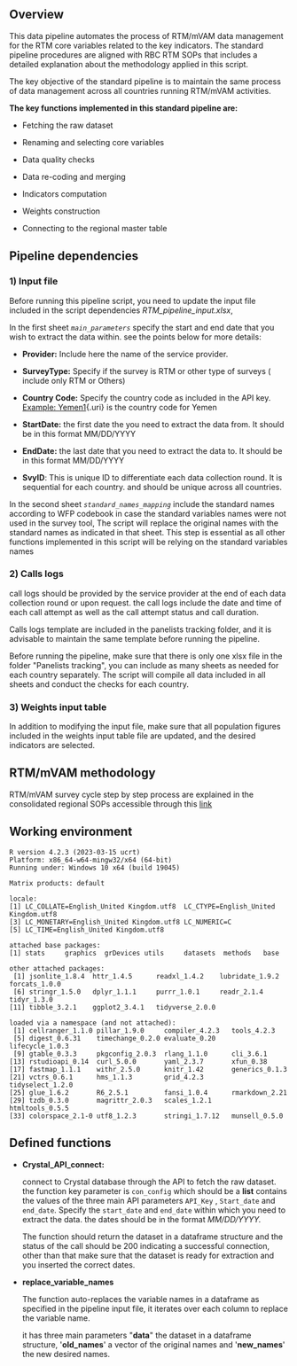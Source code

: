 ## Overview

This data pipeline automates the process of RTM/mVAM data management for the RTM core variables related to the key indicators. The standard pipeline procedures are aligned with RBC RTM SOPs that includes a detailed explanation about the methodology applied in this script.

The key objective of the standard pipeline is to maintain the same process of data management across all countries running RTM/mVAM activities.

**The key functions implemented in this standard pipeline are:**

-   Fetching the raw dataset

-   Renaming and selecting core variables

-   Data quality checks

-   Data re-coding and merging

-   Indicators computation

-   Weights construction

-   Connecting to the regional master table

## Pipeline dependencies

### 1) Input file

Before running this pipeline script, you need to update the input file included in the script dependencies *RTM_pipeline_input.xlsx*,

In the first sheet *`main_parameters`* specify the start and end date that you wish to extract the data within. see the points below for more details:

-   **Provider:** Include here the name of the service provider.

-   **SurveyType:** Specify if the survey is RTM or other type of surveys ( include only RTM or Others)

-   **Country Code:** Specify the country code as included in the API key. [Example: Yemen1](Example:Yemen1){.uri} is the country code for Yemen

-   **StartDate:** the first date the you need to extract the data from. It should be in this format MM/DD/YYYY

-   **EndDate:** the last date that you need to extract the data to. It should be in this format MM/DD/YYYY

-   **SvyID**: This is unique ID to differentiate each data collection round. It is sequential for each country. and should be unique across all countries.

In the second sheet *`standard_names_mapping`* include the standard names according to WFP codebook in case the standard variables names were not used in the survey tool, The script will replace the original names with the standard names as indicated in that sheet. This step is essential as all other functions implemented in this script will be relying on the standard variables names

### 2) Calls logs

call logs should be provided by the service provider at the end of each data collection round or upon request. the call logs include the date and time of each call attempt as well as the call attempt status and call duration.

Calls logs template are included in the panelists tracking folder, and it is advisable to maintain the same template before running the pipeline.

Before running the pipeline, make sure that there is only one xlsx file in the folder "Panelists tracking", you can include as many sheets as needed for each country separately. The script will compile all data included in all sheets and conduct the checks for each country.

### 3) Weights input table 

In addition to modifying the input file, make sure that all population figures included in the weights input table file are updated, and the desired indicators are selected.

## RTM/mVAM methodology

RTM/mVAM survey cycle step by step process are explained in the consolidated regional SOPs accessible through this [link](https://wfp.sharepoint.com/:w:/s/RBC-Nearreal-timemonitoringsystem/EfLHfxeUpDJJom9vmhDFVgQB2HAfN0-PxVkXGtflBXSxzQ?e=ySl2b5)

## Working environment

```         
R version 4.2.3 (2023-03-15 ucrt)
Platform: x86_64-w64-mingw32/x64 (64-bit)
Running under: Windows 10 x64 (build 19045)

Matrix products: default

locale:
[1] LC_COLLATE=English_United Kingdom.utf8  LC_CTYPE=English_United Kingdom.utf8   
[3] LC_MONETARY=English_United Kingdom.utf8 LC_NUMERIC=C                           
[5] LC_TIME=English_United Kingdom.utf8    

attached base packages:
[1] stats     graphics  grDevices utils     datasets  methods   base     

other attached packages:
 [1] jsonlite_1.8.4  httr_1.4.5      readxl_1.4.2    lubridate_1.9.2 forcats_1.0.0  
 [6] stringr_1.5.0   dplyr_1.1.1     purrr_1.0.1     readr_2.1.4     tidyr_1.3.0    
[11] tibble_3.2.1    ggplot2_3.4.1   tidyverse_2.0.0

loaded via a namespace (and not attached):
 [1] cellranger_1.1.0 pillar_1.9.0     compiler_4.2.3   tools_4.2.3     
 [5] digest_0.6.31    timechange_0.2.0 evaluate_0.20    lifecycle_1.0.3 
 [9] gtable_0.3.3     pkgconfig_2.0.3  rlang_1.1.0      cli_3.6.1       
[13] rstudioapi_0.14  curl_5.0.0       yaml_2.3.7       xfun_0.38       
[17] fastmap_1.1.1    withr_2.5.0      knitr_1.42       generics_0.1.3  
[21] vctrs_0.6.1      hms_1.1.3        grid_4.2.3       tidyselect_1.2.0
[25] glue_1.6.2       R6_2.5.1         fansi_1.0.4      rmarkdown_2.21  
[29] tzdb_0.3.0       magrittr_2.0.3   scales_1.2.1     htmltools_0.5.5 
[33] colorspace_2.1-0 utf8_1.2.3       stringi_1.7.12   munsell_0.5.0
```

## 

## Defined functions 

-   **Crystal_API_connect:**

    connect to Crystal database through the API to fetch the raw dataset. the function key parameter is `con_config` which should be a **list** contains the values of the three main API parameters `API_Key` , `Start_date` and `end_date`. Specify the `start_date` and `end_date` within which you need to extract the data. the dates should be in the format *MM/DD/YYYY.*

    The function should return the dataset in a dataframe structure and the status of the call should be 200 indicating a successful connection, other than that make sure that the dataset is ready for extraction and you inserted the correct dates.

-   **replace_variable_names**

    The function auto-replaces the variable names in a dataframe as specified in the pipeline input file, it iterates over each column to replace the variable name.

    it has three main parameters "**data**" the dataset in a dataframe structure, '**old_names**' a vector of the original names and '**new_names**' the new desired names.
